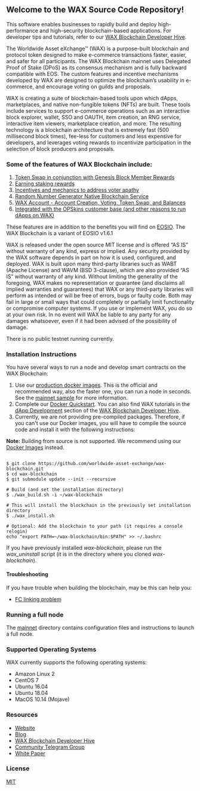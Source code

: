 ## Welcome to the WAX Source Code Repository!
This software enables businesses to rapidly build and deploy high-performance and high-security blockchain-based applications. For developer tips and tutorials, refer to our [WAX Blockchain Developer Hive](https://developer.wax.io/).

The Worldwide Asset eXchange™ (WAX) is a purpose-built blockchain and protocol token designed to make e-commerce transactions faster, easier, and safer for all participants. The WAX Blockchain mainnet uses Delegated Proof of Stake (DPoS) as its consensus mechanism and is fully backward compatible with EOS. The custom features and incentive mechanisms developed by WAX are designed to optimize the blockchain’s usability in e-commerce, and encourage voting on guilds and proposals.

WAX is creating a suite of blockchain-based tools upon which dApps, marketplaces, and native non-fungible tokens (NFTs) are built. These tools include services to support e-commerce operations such as an interactive block explorer, wallet, SSO and OAUTH, item creation, an RNG service, interactive item viewers, marketplace creation, and more. The resulting technology is a blockchain architecture that is extremely fast (500 millisecond block times), fee-less for customers and less expensive for developers, and leverages voting rewards to incentivize participation in the selection of block producers and proposals.

### Some of the features of WAX Blockchain include:
1. [Token Swap in conjunction with Genesis Block Member Rewards](https://wax.io/blog/introducing-the-genesis-block-member-program-join-and-receive-daily-token-rewards-for-3-years)
2. [Earning staking rewards](https://wax.io/blog/earn-more-wax-introducing-wax-block-rewards-staking-and-voting-guilds-and-more)
3. [Incentives and mechanics to address voter apathy](https://wax.io/blog/staking-and-voting-on-wax-a-technical-deep-dive?)
4. [Random Number Generator Native Blockchain Service](https://wax.io/blog/how-the-wax-rng-smart-contract-solves-common-problems-for-dapp-developers)
5. [WAX Account - Account Creation, Voting, Token Swap, and Balances](https://wax.io/blog/a-sneak-peek-of-wax-account-features)
6. [Integrated with the OPSkins customer base (and other reasons to run dApps on WAX)](https://wax.io/blog/the-top-10-reasons-to-run-dapps-on-wax)

These features are in addition to the benefits you will find on [EOSIO](https://github.com/EOSIO). The WAX Blockchain is a variant of EOSIO v1.6.1

WAX is released under the open source MIT license and is offered “AS IS” without warranty of any kind, express or implied. Any security provided by the WAX software depends in part on how it is used, configured, and deployed. WAX is built upon many third-party libraries such as WABT (Apache License) and WAVM (BSD 3-clause), which are also provided “AS IS” without warranty of any kind. Without limiting the generality of the foregoing, WAX makes no representation or guarantee (and disclaims all implied warranties and guarantees) that WAX or any third-party libraries will perform as intended or will be free of errors, bugs or faulty code. Both may fail in large or small ways that could completely or partially limit functionality or compromise computer systems. If you use or implement WAX, you do so at your own risk. In no event will WAX be liable to any party for any damages whatsoever, even if it had been advised of the possibility of damage.

There is no public testnet running currently.
### Installation Instructions

You have several ways to run a node and develop smart contracts on the WAX Blockchain:
1. Use our [production docker images](https://cloud.docker.com/u/waxteam/repository/docker/waxteam/production). This is the official and recommended way, also the faster one, you can run a node in seconds. See the [mainnet sample](https://github.com/worldwide-asset-exchange/wax-blockchain/tree/develop/samples/mainnet) for more information.
2. Complete our [Docker Quickstart](https://developer.wax.io/dapps/docker-quickstart/). You can also find WAX tutorials in the [dApp Development](https://developer.wax.io/dapps/) section of the [WAX Blockchain Developer Hive](https://developer.wax.io/).
3. Currently, we are not providing pre-compiled packages. Therefore, if you can't use our Docker images, you will have to compile the source code and install it with the following instructions:

**Note:** Building from source is not supported. We recommend using our [Docker Images](https://hub.docker.com/u/waxteam) instead.

```console

$ git clone https://github.com/worldwide-asset-exchange/wax-blockchain.git
$ cd wax-blockchain
$ git submodule update --init --recursive

# Build (and set the installation directory)
$ ./wax_build.sh -i ~/wax-blockchain

# This will install the blockchain in the previously set installation directory
$ ./wax_install.sh

# Optional: Add the blockchain to your path (it requires a console relogin)
echo "export PATH=~/wax-blockchain/bin:$PATH" >> ~/.bashrc

```
If you have previously installed *wax-blockchain*, please run the *wax_uninstall* script (it is in the directory where you cloned *wax-blockchain*).

#### Troubleshooting

If you have trouble when building the blockchain, may be this can help you:
- [FC linking problem](patches/fc/README.md)

### Running a full node
The [mainnet](https://github.com/worldwide-asset-exchange/wax-blockchain/tree/develop/samples/mainnet) directory contains configuration files and instructions to launch a full node.

### Supported Operating Systems
WAX currently supports the following operating systems:
- Amazon Linux 2
- CentOS 7
- Ubuntu 16.04
- Ubuntu 18.04
- MacOS 10.14 (Mojave)

### Resources
- [Website](https://wax.io)
- [Blog](https://wax.io/blog)
- [WAX Blockchain Developer Hive](https://developer.wax.io/)
- [Community Telegram Group](https://t.me/wax_io)
- [White Paper](https://wax.io/uploads/WAX_White_Paper.pdf)

### License
[MIT](https://github.com/worldwide-asset-exchange/wax-blockchain/blob/master/LICENSE)


